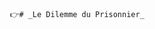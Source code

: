                                          👉# _Le Dilemme du Prisonnier_                          
                                   
       
                                 
                                  
                                 
